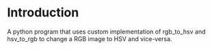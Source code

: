 # Introduction

A python program that uses custom implementation of rgb_to_hsv and hsv_to_rgb to change a RGB image to HSV and vice-versa.
